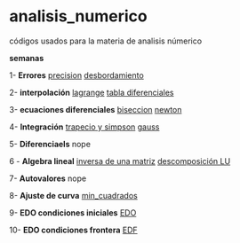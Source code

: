 # analisis_numerico
 códigos usados para la materia de analisis númerico 

__semanas__

1- **Errores** 
[precision](https://github.com/DefFoxPy/analisis_numerico/blob/main/precision.cpp) [desbordamiento](https://github.com/DefFoxPy/analisis_numerico/blob/main/desbordamiento.cpp)

2- **interpolación** 
[lagrange](https://github.com/DefFoxPy/analisis_numerico/blob/main/lagrange.cpp) [tabla diferenciales](https://github.com/DefFoxPy/analisis_numerico/blob/main/tabla_diferencias.cpp) 

3- **ecuaciones diferenciales** 
[biseccion](https://github.com/DefFoxPy/analisis_numerico/blob/main/programa3_1.cpp) [newton](https://github.com/DefFoxPy/analisis_numerico/blob/main/programa3_5.cpp)

4- **Integración**
[trapecio y simpson](https://github.com/DefFoxPy/analisis_numerico/blob/main/regla_trapecio_simpson.cpp) [gauss](https://github.com/DefFoxPy/analisis_numerico/blob/main/gauss.cpp)

5- **Diferenciaels**
nope

6 - **Algebra lineal**
[inversa de una matriz](https://github.com/DefFoxPy/analisis_numerico/blob/main/invert_matriz.cpp)
[descomposición LU](https://github.com/DefFoxPy/analisis_numerico/blob/main/descomp_lu2.cpp)

7- **Autovalores**
nope

8- **Ajuste de curva**
[min_cuadrados](https://github.com/DefFoxPy/analisis_numerico/blob/main/min_cuadrados.cpp)

9- **EDO condiciones iniciales**
[EDO](https://github.com/DefFoxPy/analisis_numerico/tree/main/edo_cond_iniciales)

10- **EDO condiciones frontera**
[EDF](https://github.com/DefFoxPy/analisis_numerico/tree/main/edo_frontera)
